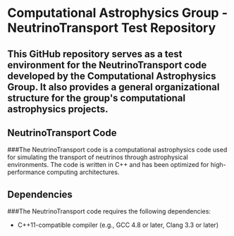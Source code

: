 # Computational Astrophysics Group - NeutrinoTransport Test Repository
## This GitHub repository serves as a test environment for the NeutrinoTransport code developed by the Computational Astrophysics Group. It also provides a general organizational structure for the group's computational astrophysics projects.

## NeutrinoTransport Code
###The NeutrinoTransport code is a computational astrophysics code used for simulating the transport of neutrinos through astrophysical environments. The code is written in C++ and has been optimized for high-performance computing architectures.

## Dependencies
###The NeutrinoTransport code requires the following dependencies:

* C++11-compatible compiler (e.g., GCC 4.8 or later, Clang 3.3 or later)
